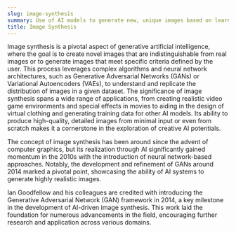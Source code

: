 ```yaml
---
slug: image-synthesis
summary: Use of AI models to generate new, unique images based on learned patterns and features from a dataset.
title: Image Synthesis
---
```


Image synthesis is a pivotal aspect of generative artificial intelligence, where the goal is to create novel images that are indistinguishable from real images or to generate images that meet specific criteria defined by the user. This process leverages complex algorithms and neural network architectures, such as Generative Adversarial Networks (GANs) or Variational Autoencoders (VAEs), to understand and replicate the distribution of images in a given dataset. The significance of image synthesis spans a wide range of applications, from creating realistic video game environments and special effects in movies to aiding in the design of virtual clothing and generating training data for other AI models. Its ability to produce high-quality, detailed images from minimal input or even from scratch makes it a cornerstone in the exploration of creative AI potentials.

The concept of image synthesis has been around since the advent of computer graphics, but its realization through AI significantly gained momentum in the 2010s with the introduction of neural network-based approaches. Notably, the development and refinement of GANs around 2014 marked a pivotal point, showcasing the ability of AI systems to generate highly realistic images.

Ian Goodfellow and his colleagues are credited with introducing the Generative Adversarial Network (GAN) framework in 2014, a key milestone in the development of AI-driven image synthesis. This work laid the foundation for numerous advancements in the field, encouraging further research and application across various domains.
